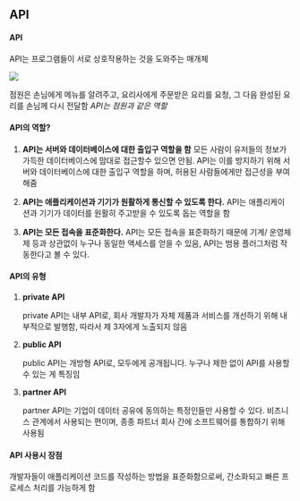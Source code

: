 ## API

#### API

API는 프로그램들이 서로 상호작용하는 것을 도와주는 매개체 

<img src="..\API\API와 EndPoint.jpg"/>

점원은 손님에게 메뉴를 알려주고, 요리사에게 주문받은 요리를 요청, 그 다음 완성된 요리를 손님께 다시 전달함
*API는 점원과 같은 역할*

#### API의 역할?

1. **API는 서버와 데이터베이스에 대한 출입구 역할을 함**
   모든 사람이 유저들의 정보가 가득한 데이터베이스에 맘대로 접근할수 있으면 안됨. API는 이를 방지하기 위해 서버와 데이터베이스에 대한 출입구 역할을 하며, 허용된 사람들에게만 접근성을 부여해줌

2. **API는 애플리케이션과 기기가 원활하게 통신할 수 있도록 한다.**
   API는 애플리케이션과 기기가 데이터를 원활히 주고받을 수 있도록 돕는 역할을 함

3. **API는 모든 접속을 표준화한다.**
   API는 모든 접속을 표준화하기 때문에 기계/ 운영체제 등과 상관없이 누구나 동일한 액세스를 얻을 수 있음, API는 범용 플러그처럼 작동한다고 볼 수 있다.

#### API의 유형

1. **private API**

   private API는 내부 API로, 회사 개발자가 자체 제품과 서비스를 개선하기 위해 내부적으로 발행함, 따라서 제 3자에게 노출되지 않음

2. **public API**

   public API는 개방형 API로, 모두에게 공개됩니다. 누구나 제한 없이 API를 사용할 수 있는 게 특징임

3. **partner API**

   partner API는 기업이 데이터 공유에 동의하는 특정인들만 사용할 수 있다. 비즈니스 관계에서 사용되는 편이며, 종종 파트너 회사 간에 소프트웨어를 통합하기 위해 사용됨

#### API 사용시 장점

개발자들이 애플리케이션 코드를 작성하는 방법을 표준화함으로써, 간소화되고 빠른 프로세스 처리를 가능하게 함

